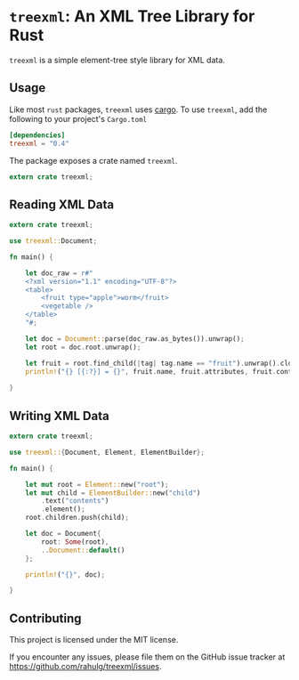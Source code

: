 # `treexml`: An XML Tree Library for Rust

`treexml` is a simple element-tree style library for XML data.

## Usage

Like most `rust` packages, `treexml` uses [cargo](http://crates.io).
To use `treexml`, add the following to your project's `Cargo.toml`

```toml
[dependencies]
treexml = "0.4"
```

The package exposes a crate named `treexml`.

```rust
extern crate treexml;
```

## Reading XML Data

```rust
extern crate treexml;

use treexml::Document;

fn main() {

	let doc_raw = r#"
	<?xml version="1.1" encoding="UTF-8"?>
	<table>
		<fruit type="apple">worm</fruit>
		<vegetable />
	</table>
	"#;

	let doc = Document::parse(doc_raw.as_bytes()).unwrap();
	let root = doc.root.unwrap();

	let fruit = root.find_child(|tag| tag.name == "fruit").unwrap().clone();
	println!("{} [{:?}] = {}", fruit.name, fruit.attributes, fruit.contents.unwrap());
	
}
```

## Writing XML Data

```rust
extern crate treexml;

use treexml::{Document, Element, ElementBuilder};

fn main() {

	let mut root = Element::new("root");
	let mut child = ElementBuilder::new("child")
		.text("contents")
		.element();
	root.children.push(child);

	let doc = Document{
		root: Some(root),
		..Document::default()
	};

	println!("{}", doc);

}
```

## Contributing

This project is licensed under the MIT license.

If you encounter any issues, please file them on the GitHub issue tracker at https://github.com/rahulg/treexml/issues.
